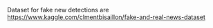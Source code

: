 Dataset for fake new detections are 
https://www.kaggle.com/clmentbisaillon/fake-and-real-news-dataset
